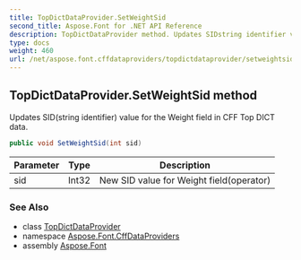 ```yaml
---
title: TopDictDataProvider.SetWeightSid
second_title: Aspose.Font for .NET API Reference
description: TopDictDataProvider method. Updates SIDstring identifier value for the Weight field in CFF Top DICT data
type: docs
weight: 460
url: /net/aspose.font.cffdataproviders/topdictdataprovider/setweightsid/
---
```

## TopDictDataProvider.SetWeightSid method

Updates SID(string identifier) value for the Weight field in CFF Top DICT data.

```csharp
public void SetWeightSid(int sid)
```

| Parameter | Type | Description |
| --- | --- | --- |
| sid | Int32 | New SID value for Weight field(operator) |

### See Also

* class [TopDictDataProvider](../)
* namespace [Aspose.Font.CffDataProviders](../../../aspose.font.cffdataproviders/)
* assembly [Aspose.Font](../../../)


